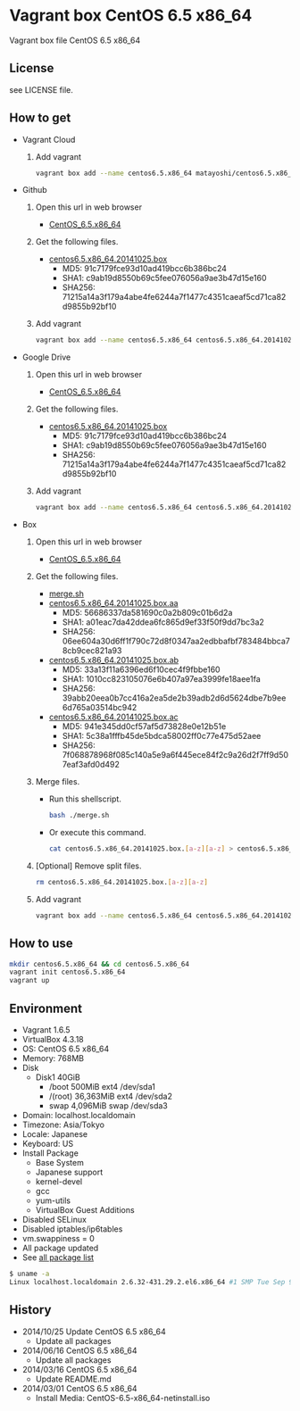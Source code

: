 Vagrant box CentOS 6.5 x86_64
=============================

Vagrant box file CentOS 6.5 x86_64

License
-------

see LICENSE file.

How to get
----------

- Vagrant Cloud
    1. Add vagrant

        ```bash
        vagrant box add --name centos6.5.x86_64 matayoshi/centos6.5.x86_64
        ```
- Github
    1. Open this url in web browser
        - [CentOS\_6.5.x86\_64](https://github.com/matayoshi/vagrant_boxes/releases/tag/v1.0.5)
    1. Get the following files.
        - [centos6.5.x86\_64.20141025.box](https://github.com/matayoshi/vagrant_boxes/releases/download/v1.0.5/centos6.5.x86_64.20141025.box)
            - MD5:    91c7179fce93d10ad419bcc6b386bc24
            - SHA1:   c9ab19d8550b69c5fee076056a9ae3b47d15e160
            - SHA256: 71215a14a3f179a4abe4fe6244a7f1477c4351caeaf5cd71ca82d9855b92bf10
    1. Add vagrant

        ```bash
        vagrant box add --name centos6.5.x86_64 centos6.5.x86_64.20141025.box
        ```
- Google Drive
    1. Open this url in web browser
        - [CentOS\_6.5.x86\_64](https://drive.google.com/folderview?id=0B_MzkQ7E4I3Ta1ZiUXNFbHRQakk)
    1. Get the following files.
        - [centos6.5.x86\_64.20141025.box](https://drive.google.com/uc?id=0B_MzkQ7E4I3TSzBWZERjbUw0Y0U&export=download)
            - MD5:    91c7179fce93d10ad419bcc6b386bc24
            - SHA1:   c9ab19d8550b69c5fee076056a9ae3b47d15e160
            - SHA256: 71215a14a3f179a4abe4fe6244a7f1477c4351caeaf5cd71ca82d9855b92bf10
    1. Add vagrant

        ```bash
        vagrant box add --name centos6.5.x86_64 centos6.5.x86_64.20141025.box
        ```
- Box
    1. Open this url in web browser
        - [CentOS\_6.5.x86\_64](https://app.box.com/s/g9nz4hc6isoj3h5xgobu)
    1. Get the following files.
        - [merge.sh](https://app.box.com/s/ku4dw6z8xj7tpr0b44v3)
        - [centos6.5.x86\_64.20141025.box.aa](https://app.box.com/s/5zbh528qkclsv3eqlrbo)
            - MD5:    56686337da581690c0a2b809c01b6d2a
            - SHA1:   a01eac7da42ddea6fc865d9ef33f50f9dd7bc3a2
            - SHA256: 06ee604a30d6ff1f790c72d8f0347aa2edbbafbf783484bbca78cb9cec821a93
        - [centos6.5.x86\_64.20141025.box.ab](https://app.box.com/s/58qc8nybv6298b1q6oas)
            - MD5:    33a13f11a6396ed6f10cec4f9fbbe160
            - SHA1:   1010cc823105076e6b407a97ea3999fe18aee1fa
            - SHA256: 39abb20eea0b7cc416a2ea5de2b39adb2d6d5624dbe7b9ee6d765a03514bc942
        - [centos6.5.x86\_64.20141025.box.ac](https://app.box.com/s/jj0zviju7c52f3zjj16f)
            - MD5:    941e345dd0cf57af5d73828e0e12b51e
            - SHA1:   5c38a1fffb45de5bdca58002ff0c77e475d52aee
            - SHA256: 7f068878968f085c140a5e9a6f445ece84f2c9a26d2f7ff9d507eaf3afd0d492
    1. Merge files.
        - Run this shellscript.

            ```bash
            bash ./merge.sh
            ```
        - Or execute this command.

            ```bash
            cat centos6.5.x86_64.20141025.box.[a-z][a-z] > centos6.5.x86_64.20141025.box
            ```
    1. [Optional] Remove split files.

        ```bash
        rm centos6.5.x86_64.20141025.box.[a-z][a-z]
        ```
    1. Add vagrant

        ```bash
        vagrant box add --name centos6.5.x86_64 centos6.5.x86_64.20141025.box
        ```

How to use
----------

```bash
mkdir centos6.5.x86_64 && cd centos6.5.x86_64
vagrant init centos6.5.x86_64
vagrant up
```

Environment
-----------
- Vagrant 1.6.5
- VirtualBox 4.3.18
- OS:       CentOS 6.5 x86_64
- Memory:   768MB
- Disk
    - Disk1 40GiB
        - /boot      500MiB ext4 /dev/sda1
        - /(root) 36,363MiB ext4 /dev/sda2
        - swap     4,096MiB swap /dev/sda3
- Domain:   localhost.localdomain
- Timezone: Asia/Tokyo
- Locale:   Japanese
- Keyboard: US
- Install Package
    - Base System
    - Japanese support
    - kernel-devel
    - gcc
    - yum-utils
    - VirtualBox Guest Additions
- Disabled SELinux
- Disabled iptables/ip6tables
- vm.swappiness = 0
- All package updated
- See [all package list](./PACKAGE_LIST)

```bash
$ uname -a
Linux localhost.localdomain 2.6.32-431.29.2.el6.x86_64 #1 SMP Tue Sep 9 21:36:05 UTC 2014 x86_64 x86_64 x86_64 GNU/Linux
```

History
-------

- 2014/10/25 Update CentOS 6.5 x86_64
    - Update all packages
- 2014/06/16 CentOS 6.5 x86_64
    - Update all packages
- 2014/03/16 CentOS 6.5 x86_64
    - Update README.md
- 2014/03/01 CentOS 6.5 x86_64
    - Install Media: CentOS-6.5-x86_64-netinstall.iso
